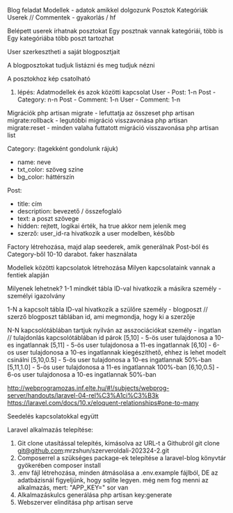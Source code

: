 Blog feladat
Modellek - adatok amikkel dolgozunk
    Posztok
    Kategóriák
    Userek
    // Commentek - gyakorlás / hf

Belépett userek írhatnak posztokat
Egy posztnak vannak kategóriái, több is
Egy kategóriába több poszt tartozhat

User szerkesztheti a saját blogposztjait

A blogposztokat tudjuk listázni és meg tudjuk nézni

A posztokhoz kép csatolható

1. lépés:
Adatmodellek és azok közötti kapcsolat
User - Post: 1-n
Post - Category: n-n
Post - Comment: 1-n
User - Comment: 1-n

Migrációk
php artisan migrate - lefuttatja az összeset
php artisan migrate:rollback - legutóbbi migráció visszavonása
php artisan migrate:reset - minden valaha futtatott migráció visszavonása
php artisan list

Category: (tagekként gondolunk rájuk)
- name: neve
- txt_color: szöveg színe
- bg_color: háttérszín

Post:
- title: cím
- description: bevezető / összefoglaló
- text: a poszt szövege
- hidden: rejtett, logikai érték, ha true akkor nem jelenik meg
- szerző: user_id-ra hivatkozik a user modelben, később

Factory létrehozása, majd alap seederek, amik generálnak Post-ból és Category-ből 10-10 darabot.
faker használata

Modellek közötti kapcsolatok létrehozása
Milyen kapcsolataink vannak a fentiek alapján

Milyenek lehetnek?
1-1 mindkét tábla ID-val hivatkozik a másikra
személy - személyi igazolvány

1-N a kapcsolt tábla ID-val hivatkozik a szülőre
személy - blogposzt // szerző
blogposzt táblában id, ami megmondja, hogy ki a szerzője

N-N kapcsolótáblában tartjuk nyilván az asszociációkat
személy - ingatlan // tulajdonlás
kapcsolótáblában id párok
[5,10] - 5-ös user tulajdonosa a 10-es ingatlannak
[5,11] - 5-ös user tulajdonosa a 11-es ingatlannak
[6,10] - 6-os user tulajdonosa a 10-es ingatlannak
kiegészíthető, ehhez is lehet modelt csinálni
[5,10,0.5] - 5-ös user tulajdonosa a 10-es ingatlannak 50%-ban
[5,11,1.0] - 5-ös user tulajdonosa a 11-es ingatlannak 100%-ban
[6,10,0.5] - 6-os user tulajdonosa a 10-es ingatlannak 50%-ban

http://webprogramozas.inf.elte.hu/#!/subjects/webprog-server/handouts/laravel-04-rel%C3%A1ci%C3%B3k
https://laravel.com/docs/10.x/eloquent-relationships#one-to-many

Seedelés kapcsolatokkal együtt

Laravel alkalmazás telepítése:
1. Git clone utasítással telepítés, kimásolva az URL-t a Githubról
    git clone git@github.com:mrzshun/szerveroldali-202324-2.git
2. Composerrel a szükséges package-ek telepítése a laravel-blog könyvtár gyökerében
    composer install
3. .env fájl létrehozása, minden átmásolása a .env.example fájlból, DE az adatbázisnál figyeljünk, hogy sqlite legyen.
    még nem fog menni az alkalmazás, mert: "APP_KEY=" sor van
4. Alkalmazáskulcs generálása
    php artisan key:generate
5. Webszerver elindítása
    php artisan serve


